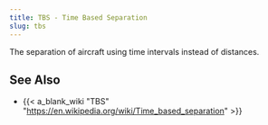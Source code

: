```yaml
---
title: TBS - Time Based Separation
slug: tbs
---
```


The separation of aircraft using time intervals instead of distances.

## See Also

* {{< a_blank_wiki "TBS" "https://en.wikipedia.org/wiki/Time_based_separation" >}}
